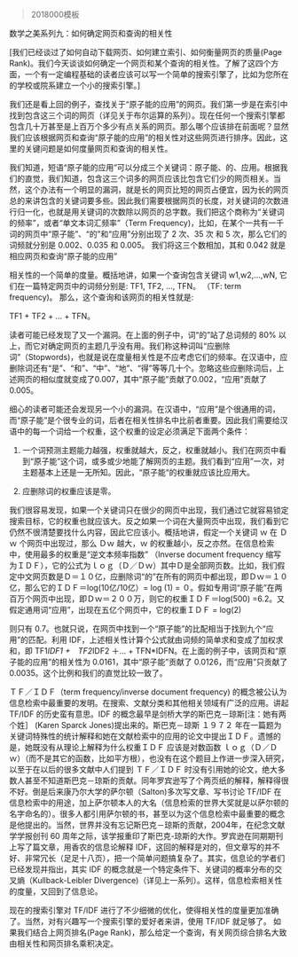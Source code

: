 # 
> 2018000模板




数学之美系列九：如何确定网页和查询的相关性

[我们已经谈过了如何自动下载网页、如何建立索引、如何衡量网页的质量(Page Rank)。我们今天谈谈如何确定一个网页和某个查询的相关性。了解了这四个方面，一个有一定编程基础的读者应该可以写一个简单的搜索引擎了，比如为您所在的学校或院系建立一个小的搜索引擎。]



我们还是看上回的例子，查找关于“原子能的应用”的网页。我们第一步是在索引中找到包含这三个词的网页（详见关于布尔运算的系列）。现在任何一个搜索引擎都包含几十万甚至是上百万个多少有点关系的网页。那么哪个应该排在前面呢？显然我们应该根据网页和查询“原子能的应用”的相关性对这些网页进行排序。因此，这里的关键问题是如何度量网页和查询的相关性。



我们知道，短语“原子能的应用”可以分成三个关键词：原子能、的、应用。根据我们的直觉，我们知道，包含这三个词多的网页应该比包含它们少的网页相关。当然，这个办法有一个明显的漏洞，就是长的网页比短的网页占便宜，因为长的网页总的来讲包含的关键词要多些。因此我们需要根据网页的长度，对关键词的次数进行归一化，也就是用关键词的次数除以网页的总字数。我们把这个商称为“关键词的频率”，或者“单文本词汇频率”（Term Frequency)，比如，在某个一共有一千词的网页中“原子能”、“的”和“应用”分别出现了 2 次、35 次 和 5 次，那么它们的词频就分别是 0.002、0.035 和 0.005。 我们将这三个数相加，其和 0.042 就是相应网页和查询“原子能的应用”

相关性的一个简单的度量。概括地讲，如果一个查询包含关键词 w1,w2,...,wN, 它们在一篇特定网页中的词频分别是: TF1, TF2, ..., TFN。 （TF: term frequency)。 那么，这个查询和该网页的相关性就是:

TF1 + TF2 + ... + TFN。



读者可能已经发现了又一个漏洞。在上面的例子中，词“的”站了总词频的 80% 以上，而它对确定网页的主题几乎没有用。我们称这种词叫“应删除词”（Stopwords)，也就是说在度量相关性是不应考虑它们的频率。在汉语中，应删除词还有“是”、“和”、“中”、“地”、“得”等等几十个。忽略这些应删除词后，上述网页的相似度就变成了0.007，其中“原子能”贡献了0.002，“应用”贡献了 0.005。



细心的读者可能还会发现另一个小的漏洞。在汉语中，“应用”是个很通用的词，而“原子能”是个很专业的词，后者在相关性排名中比前者重要。因此我们需要给汉语中的每一个词给一个权重，这个权重的设定必须满足下面两个条件：



1. 一个词预测主题能力越强，权重就越大，反之，权重就越小。我们在网页中看到“原子能”这个词，或多或少地能了解网页的主题。我们看到“应用”一次，对主题基本上还是一无所知。因此，“原子能“的权重就应该比应用大。



2. 应删除词的权重应该是零。



我们很容易发现，如果一个关键词只在很少的网页中出现，我们通过它就容易锁定搜索目标，它的权重也就应该大。反之如果一个词在大量网页中出现，我们看到它仍然不很清楚要找什么内容，因此它应该小。概括地讲，假定一个关键词 ｗ 在 Ｄｗ 个网页中出现过，那么 Ｄｗ 越大，ｗ 的权重越小，反之亦然。在信息检索中，使用最多的权重是“逆文本频率指数” （Inverse document frequency 缩写为ＩＤＦ），它的公式为ｌｏｇ（Ｄ／Ｄｗ）其中Ｄ是全部网页数。比如，我们假定中文网页数是Ｄ＝１０亿，应删除词“的”在所有的网页中都出现，即Ｄｗ＝１０亿，那么它的ＩＤＦ＝log(10亿/10亿）= log (1) = ０。假如专用词“原子能”在两百万个网页中出现，即Ｄｗ＝２００万，则它的权重ＩＤＦ＝log(500) =6.2。又假定通用词“应用”，出现在五亿个网页中，它的权重ＩＤＦ = log(2)

则只有 0.7。也就只说，在网页中找到一个“原子能”的比配相当于找到九个“应用”的匹配。利用 IDF，上述相关性计算个公式就由词频的简单求和变成了加权求和，即 TF1*IDF1 +　TF2*IDF2 ＋... + TFN*IDFN。在上面的例子中，该网页和“原子能的应用”的相关性为 0.0161，其中“原子能”贡献了 0.0126，而“应用”只贡献了0.0035。这个比例和我们的直觉比较一致了。



ＴＦ／ＩＤＦ（term frequency/inverse document frequency) 的概念被公认为信息检索中最重要的发明。在搜索、文献分类和其他相关领域有广泛的应用。讲起 TF/IDF 的历史蛮有意思。IDF 的概念最早是剑桥大学的斯巴克－琼斯[注：她有两个姓］ (Karen Sparck Jones)提出来的。斯巴克－琼斯 １９７２ 年在一篇题为关键词特殊性的统计解释和她在文献检索中的应用的论文中提出ＩＤＦ。遗憾的是，她既没有从理论上解释为什么权重ＩＤＦ 应该是对数函数 ｌｏｇ（Ｄ／Ｄｗ）（而不是其它的函数，比如平方根），也没有在这个题目上作进一步深入研究，以至于在以后的很多文献中人们提到 ＴＦ／ＩＤＦ 时没有引用她的论文，绝大多数人甚至不知道斯巴克－琼斯的贡献。同年罗宾逊写了个两页纸的解释，解释得很不好。倒是后来康乃尔大学的萨尔顿（Salton)多次写文章、写书讨论 TF/IDF 在信息检索中的用途，加上萨尔顿本人的大名（信息检索的世界大奖就是以萨尔顿的名字命名的）。很多人都引用萨尔顿的书，甚至以为这个信息检索中最重要的概念是他提出的。当然，世界并没有忘记斯巴克－琼斯的贡献，2004年，在纪念文献学学报创刊 60 周年之际，该学报重印了斯巴克-琼斯的大作。罗宾逊在同期期刊上写了篇文章，用香农的信息论解释 IDF，这回的解释是对的，但文章写的并不好、非常冗长（足足十八页），把一个简单问题搞复杂了。其实，信息论的学者们已经发现并指出，其实 IDF 的概念就是一个特定条件下、关键词的概率分布的交叉熵（Kullback-Leibler Divergence)（详见上一系列）。这样，信息检索相关性的度量，又回到了信息论。



现在的搜索引擎对 TF/IDF 进行了不少细微的优化，使得相关性的度量更加准确了。当然，对有兴趣写一个搜索引擎的爱好者来讲，使用 TF/IDF 就足够了。 如果我们结合上网页排名(Page Rank)，那么给定一个查询，有关网页综合排名大致由相关性和网页排名乘积决定。





